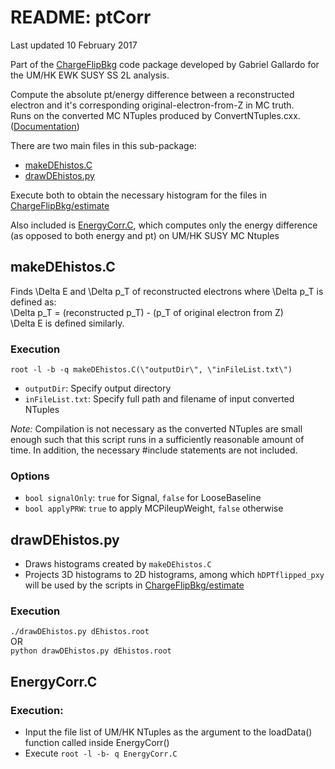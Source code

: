 # README: ptCorr
Last updated 10 February 2017

Part of the [ChargeFlipBkg](../) code package developed by Gabriel Gallardo for the UM/HK EWK SUSY SS 2L analysis.

Compute the absolute pt/energy difference between a reconstructed electron and it's corresponding original-electron-from-Z in MC truth.  
Runs on the converted MC NTuples produced by ConvertNTuples.cxx. ([Documentation](../convert/README.md))

There are two main files in this sub-package:
- [makeDEhistos.C](#makedehistosc)
- [drawDEhistos.py](#drawdehistospy)

Execute both to obtain the necessary histogram for the files in [ChargeFlipBkg/estimate](../estimate/)

Also included is [EnergyCorr.C](#energycorrc), which computes only the energy difference (as opposed to both energy and pt) on UM/HK SUSY MC Ntuples

## makeDEhistos.C
Finds \Delta E and \Delta p_T of reconstructed electrons where \Delta p_T is defined as:  
\Delta p_T = (reconstructed p_T) - (p_T of original electron from Z)  
\Delta E is defined similarly.

### Execution
`root -l -b -q makeDEhistos.C(\"outputDir\", \"inFileList.txt\")`
- `outputDir`: Specify output directory
- `inFileList.txt`: Specify full path and filename of input converted NTuples

*Note:* Compilation is not necessary as the converted NTuples are small enough such that this script runs in a sufficiently reasonable amount of time. In addition, the necessary #include statements are not included.

### Options
- `bool signalOnly`: `true` for Signal, `false` for LooseBaseline
- `bool applyPRW`: `true` to apply MCPileupWeight, `false` otherwise

## drawDEhistos.py
- Draws histograms created by `makeDEhistos.C`
- Projects 3D histograms to 2D histograms, among which `hDPTflipped_pxy` will be used by the scripts in [ChargeFlipBkg/estimate](../estimate/)

### Execution
`./drawDEhistos.py dEhistos.root`  
OR  
`python drawDEhistos.py dEhistos.root`

## EnergyCorr.C
### Execution:
- Input the file list of UM/HK NTuples as the argument to the loadData() function called inside EnergyCorr()
- Execute `root -l -b- q EnergyCorr.C`
